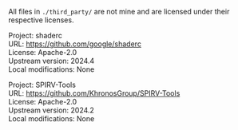 All files in `./third_party/` are not mine and are licensed under their respective licenses.

Project: shaderc  
URL: https://github.com/google/shaderc  
License: Apache-2.0  
Upstream version: 2024.4  
Local modifications: None  

Project: SPIRV-Tools  
URL: https://github.com/KhronosGroup/SPIRV-Tools  
License: Apache-2.0  
Upstream version: 2024.2  
Local modifications: None  
